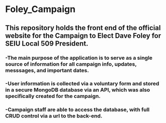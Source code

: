 # Foley_Campaign
## This repository holds the front end of the official website for the Campaign to Elect Dave Foley for SEIU Local 509 President.
### -The main purpose of the application is to serve as a single source of information for all campaign info, updates, messsages, and important dates. 
### -User information is collected via a voluntary form and stored in a secure MongoDB database via an API, which was also specifically created for the campaign.  
### -Campaign staff are able to access the database, with full CRUD control via a url to the back-end.
